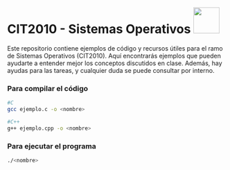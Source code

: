 # CIT2010 - Sistemas Operativos <img src="https://media4.giphy.com/media/v1.Y2lkPTc5MGI3NjExcWxsOHZyMm94MzNiN241dDduZzhuam1rOHR1Zm55ZmZ5d2g2ZGI3eCZlcD12MV9pbnRlcm5hbF9naWZfYnlfaWQmY3Q9cw/0luWy8p6oKImZt41tz/giphy.webp" width="60"></img>

Este repositorio contiene ejemplos de código y recursos útiles para el ramo de Sistemas Operativos (CIT2010). Aquí encontrarás ejemplos que pueden ayudarte a entender mejor los conceptos discutidos en clase. Además, hay ayudas para las tareas, y cualquier duda se puede consultar por interno.

### Para compilar el código
```bash
#C
gcc ejemplo.c -o <nombre>    

#C++
g++ ejemplo.cpp -o <nombre>  
```

### Para ejecutar el programa

```bash
./<nombre>
```


